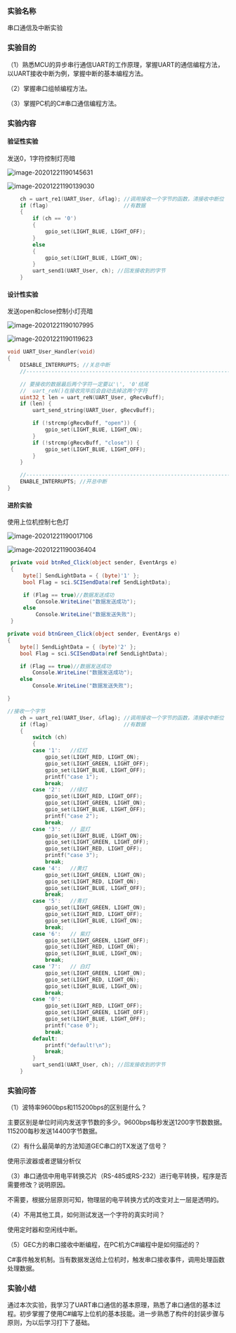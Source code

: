 ### 实验名称

串口通信及中断实验

### 实验目的

（1）熟悉MCU的异步串行通信UART的工作原理，掌握UART的通信编程方法，以UART接收中断为例，掌握中断的基本编程方法。

（2）掌握串口组帧编程方法。

（3）掌握PC机的C#串口通信编程方法。

### 实验内容

#### 验证性实验

发送0，1字符控制灯亮暗

![image-20201221190145631](assets/%E7%AC%AC%E4%BA%8C%E6%AC%A1%E5%AE%9E%E9%AA%8C%E6%8A%A5%E5%91%8A/image-20201221190145631.png)

![image-20201221190139030](assets/%E7%AC%AC%E4%BA%8C%E6%AC%A1%E5%AE%9E%E9%AA%8C%E6%8A%A5%E5%91%8A/image-20201221190139030.png)

```c
	ch = uart_re1(UART_User, &flag); //调用接收一个字节的函数，清接收中断位
	if (flag)						 //有数据
	{
		if (ch == '0')
		{
			gpio_set(LIGHT_BLUE, LIGHT_OFF);
		}
		else
		{
			gpio_set(LIGHT_BLUE, LIGHT_ON);
		}
		uart_send1(UART_User, ch); //回发接收到的字节
	}
```



#### 设计性实验

发送open和close控制小灯亮暗

![image-20201221190107995](assets/%E7%AC%AC%E4%BA%8C%E6%AC%A1%E5%AE%9E%E9%AA%8C%E6%8A%A5%E5%91%8A/image-20201221190107995.png)

![image-20201221190119623](assets/%E7%AC%AC%E4%BA%8C%E6%AC%A1%E5%AE%9E%E9%AA%8C%E6%8A%A5%E5%91%8A/image-20201221190119623.png)

```c
void UART_User_Handler(void)
{
	DISABLE_INTERRUPTS; //关总中断
	//------------------------------------------------------------------

	// 要接收的数据最后两个字符一定要以'\', '0'结尾
	//	uart_reN()在接收完毕后会自动去掉这两个字符
	uint32_t len = uart_reN(UART_User, gRecvBuff);
	if (len) {
		uart_send_string(UART_User, gRecvBuff);

		if (!strcmp(gRecvBuff, "open")) {
			gpio_set(LIGHT_BLUE, LIGHT_ON);
		}
		if (!strcmp(gRecvBuff, "close")) {
			gpio_set(LIGHT_BLUE, LIGHT_OFF);
		}
	}

	//------------------------------------------------------------------
	ENABLE_INTERRUPTS; //开总中断
}
```



#### 进阶实验

使用上位机控制七色灯

![image-20201221190017106](assets/%E7%AC%AC%E4%BA%8C%E6%AC%A1%E5%AE%9E%E9%AA%8C%E6%8A%A5%E5%91%8A/image-20201221190017106.png)

![image-20201221190036404](assets/%E7%AC%AC%E4%BA%8C%E6%AC%A1%E5%AE%9E%E9%AA%8C%E6%8A%A5%E5%91%8A/image-20201221190036404.png)

```c#
 private void btnRed_Click(object sender, EventArgs e)
 {
     byte[] SendLightData = { (byte)'1' };
     bool Flag = sci.SCISendData(ref SendLightData);

     if (Flag == true)//数据发送成功
         Console.WriteLine("数据发送成功");
     else
         Console.WriteLine("数据发送失败");
 }

private void btnGreen_Click(object sender, EventArgs e)
{
    byte[] SendLightData = { (byte)'2' };
    bool Flag = sci.SCISendData(ref SendLightData);

    if (Flag == true)//数据发送成功
        Console.WriteLine("数据发送成功");
    else
        Console.WriteLine("数据发送失败");

}
```

```c
//接收一个字节
	ch = uart_re1(UART_User, &flag); //调用接收一个字节的函数，清接收中断位
	if (flag)						 //有数据
	{
		switch (ch)
		{
		case '1':	//红灯
			gpio_set(LIGHT_RED, LIGHT_ON);
			gpio_set(LIGHT_GREEN, LIGHT_OFF);
			gpio_set(LIGHT_BLUE, LIGHT_OFF);
			printf("case 1");
			break;
		case '2':	//绿灯
			gpio_set(LIGHT_RED, LIGHT_OFF);
			gpio_set(LIGHT_GREEN, LIGHT_ON);
			gpio_set(LIGHT_BLUE, LIGHT_OFF);
			printf("case 2");
			break;
		case '3':	// 蓝灯
			gpio_set(LIGHT_BLUE, LIGHT_ON);
			gpio_set(LIGHT_GREEN, LIGHT_OFF);
			gpio_set(LIGHT_RED, LIGHT_OFF);
			printf("case 3");
			break;
		case '4':	//黄灯
			gpio_set(LIGHT_GREEN, LIGHT_ON);
			gpio_set(LIGHT_RED, LIGHT_ON);
			gpio_set(LIGHT_BLUE, LIGHT_OFF);
			break;
		case '5':	//青灯
			gpio_set(LIGHT_GREEN, LIGHT_ON);
			gpio_set(LIGHT_RED, LIGHT_OFF);
			gpio_set(LIGHT_BLUE, LIGHT_ON);
			break;
		case '6':	// 紫灯
			gpio_set(LIGHT_GREEN, LIGHT_OFF);
			gpio_set(LIGHT_RED, LIGHT_ON);
			gpio_set(LIGHT_BLUE, LIGHT_ON);
			break;
		case '7':	// 白灯
			gpio_set(LIGHT_GREEN, LIGHT_ON);
			gpio_set(LIGHT_RED, LIGHT_ON);
			gpio_set(LIGHT_BLUE, LIGHT_ON);
			break;
		case '0':
			gpio_set(LIGHT_RED, LIGHT_OFF);
			gpio_set(LIGHT_GREEN, LIGHT_OFF);
			gpio_set(LIGHT_BLUE, LIGHT_OFF);
			printf("case 0");
			break;
		default:
			printf("default!\n");
			break;
		}
		uart_send1(UART_User, ch); //回发接收到的字节
	}
```



### 实验问答

（1）波特率9600bps和115200bps的区别是什么？

主要区别是单位时间内发送字节数的多少。9600bps每秒发送1200字节数数据。115200每秒发送14400字节数据。

（2）有什么最简单的方法知道GEC串口的TX发送了信号？

使用示波器或者逻辑分析仪

（3）串口通信中用电平转换芯片（RS-485或RS-232）进行电平转换，程序是否需要修改？说明原因。

不需要，根据分层原则可知，物理层的电平转换方式的改变对上一层是透明的。

（4）不用其他工具，如何测试发送一个字符的真实时间？

使用定时器和空闲线中断。

（5）GEC方的串口接收中断编程，在PC机方C#编程中是如何描述的？

C#事件触发机制。当有数据发送给上位机时，触发串口接收事件，调用处理函数处理数据。



### 实验小结

通过本次实验，我学习了UART串口通信的基本原理，熟悉了串口通信的基本过程。初步掌握了使用C#编写上位机的基本技能。进一步熟悉了构件的封装步骤与原则，为以后学习打下了基础。